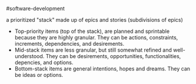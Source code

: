 
#software-development

a prioritized "stack" made up of epics and stories (subdivisions of epics)

- Top-priority items (top of the stack), are planned and sprintable because they are highly granular.  They can be actions, constraints, increments, dependencies, and desirements.
- Mid-stack items are less granular, but still somewhat refined and well-understood.  They can be desirements, opportunities, functionalities, depencies, and options.
- Bottom-stack items are general intentions, hopes and dreams.  They can be ideas or options.
